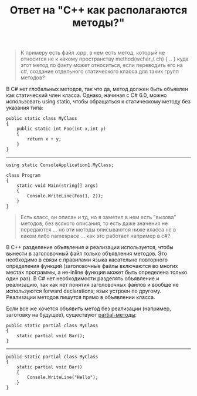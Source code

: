 ﻿---
title: "Ответ на \"C++ как располагаются методы?\""
se.owner.user_id: 240512
se.owner.display_name: "MSDN.WhiteKnight"
se.owner.link: "https://ru.stackoverflow.com/users/240512/msdn-whiteknight"
se.answer_id: 967735
se.question_id: 967722
se.post_type: answer
se.is_accepted: True
---
<blockquote>
  <p>К примеру есть файл .cpp, в нем есть метод, который не относится не к какому пространству method(wchar_t ch) { .. } куда этот метод по факту может относиться, если переводить его на c#, создание отдельного статического класса для таких групп методов?</p>
</blockquote>

<p>В C# нет глобальных методов, так что да, метод должен быть объявлен как статический член класса. Однако, начиная с C# 6.0, можно использовать using static, чтобы обращаться к статическому методу без указания типа:</p>

<pre><code>public static class MyClass
{    
    public static int Foo(int x,int y)
    {
        return x + y;
    }
}
</code></pre>

<hr>

<pre><code>using static ConsoleApplication1.MyClass;

class Program
{
    static void Main(string[] args)
    {
        Console.WriteLine(Foo(1, 2));
    }       
}
</code></pre>

<blockquote>
  <p>Есть класс, он описан и тд, но я заметил в нем есть "вызова" методов, без всякого описания, то есть даже значения не передаются ... но эти методы описываются ниже класса не в каком либо namespace ... как это работает например в c#?</p>
</blockquote>

<p>В С++ разделение объявления и реализации используется, чтобы вынести в заголовочный файл только объявления методов. Это необходимо в связи с правилами языка касательно повторного определения функций (заголовочные файлы включаются во многих местах программы, а не-inline функция может быть определена только один раз). В C# нет необходимости разделять объявление и реализацию, так как нет понятия заголовочных файлов и вообще не используются forward declarations; язык устроен по другому. Реализации методов пишутся прямо в объявлении класса.</p>

<p>Если все же хочется объявить метод без реализации (например, заготовку на будущее), существуют <a href="https://docs.microsoft.com/ru-ru/dotnet/csharp/language-reference/keywords/partial-method" rel="nofollow noreferrer">partial-методы</a>:</p>

<pre><code>public static partial class MyClass
{
    static partial void Bar();
}
</code></pre>

<hr>

<pre><code>public static partial class MyClass
{
    static partial void Bar()
    {
        Console.WriteLine("Hello");
    }
}
</code></pre>
